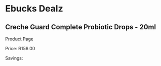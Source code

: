 
# Ebucks Dealz
## Creche Guard Complete Probiotic Drops - 20ml
[Product Page](https://www.ebucks.com/web/shop/productSelected.do?prodId=212801778&catId=714893646)

Price: R159.00

Savings: 


	